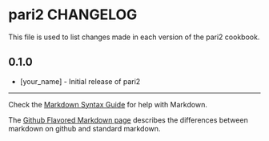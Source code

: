 # pari2 CHANGELOG

This file is used to list changes made in each version of the pari2 cookbook.

## 0.1.0
- [your_name] - Initial release of pari2

- - -
Check the [Markdown Syntax Guide](http://daringfireball.net/projects/markdown/syntax) for help with Markdown.

The [Github Flavored Markdown page](http://github.github.com/github-flavored-markdown/) describes the differences between markdown on github and standard markdown.
